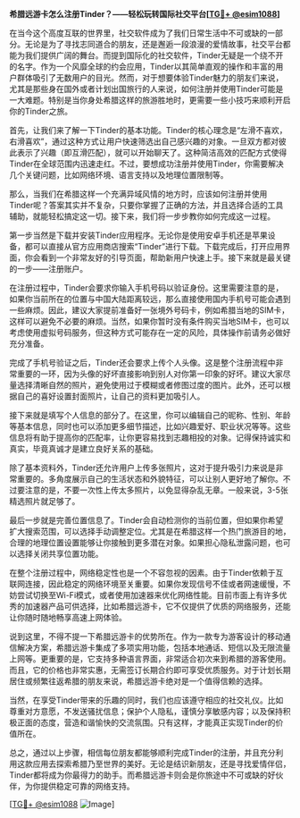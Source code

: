 **希腊远游卡怎么注册Tinder？——轻松玩转国际社交平台[[TG💪+ @esim1088](https://t.me/s/esim1088)]**

在当今这个高度互联的世界里，社交软件成为了我们日常生活中不可或缺的一部分。无论是为了寻找志同道合的朋友，还是邂逅一段浪漫的爱情故事，社交平台都能为我们提供广阔的舞台。而提到国际化的社交软件，Tinder无疑是一个绕不开的名字。作为一个风靡全球的约会应用，Tinder以其简单直观的操作和丰富的用户群体吸引了无数用户的目光。然而，对于想要体验Tinder魅力的朋友们来说，尤其是那些身在国外或者计划出国旅行的人来说，如何注册并使用Tinder可能是一大难题。特别是当你身处希腊这样的旅游胜地时，更需要一些小技巧来顺利开启你的Tinder之旅。

首先，让我们来了解一下Tinder的基本功能。Tinder的核心理念是“左滑不喜欢，右滑喜欢”，通过这种方式让用户快速筛选出自己感兴趣的对象。一旦双方都对彼此表示了兴趣（即互滑匹配），就可以开始聊天了。这种简洁高效的匹配方式使得Tinder在全球范围内迅速走红。不过，要想成功注册并使用Tinder，你需要解决几个关键问题，比如网络环境、语言支持以及地理位置限制等。

那么，当我们在希腊这样一个充满异域风情的地方时，应该如何注册并使用Tinder呢？答案其实并不复杂，只要你掌握了正确的方法，并且选择合适的工具辅助，就能轻松搞定这一切。接下来，我们将一步步教你如何完成这一过程。

第一步当然是下载并安装Tinder应用程序。无论你是使用安卓手机还是苹果设备，都可以直接从官方应用商店搜索“Tinder”进行下载。下载完成后，打开应用界面，你会看到一个非常友好的引导页面，帮助新用户快速上手。接下来就是最关键的一步——注册账户。

在注册过程中，Tinder会要求你输入手机号码以验证身份。这里需要注意的是，如果你当前所在的位置与中国大陆距离较远，那么直接使用国内手机号可能会遇到一些麻烦。因此，建议大家提前准备好一张境外号码卡，例如希腊当地的SIM卡，这样可以避免不必要的麻烦。当然，如果你暂时没有条件购买当地SIM卡，也可以考虑使用虚拟号码服务，但这种方式可能存在一定的风险，具体操作前请务必做好充分准备。

完成了手机号验证之后，Tinder还会要求上传个人头像。这是整个注册流程中非常重要的一环，因为头像的好坏直接影响到别人对你第一印象的好坏。建议大家尽量选择清晰自然的照片，避免使用过于模糊或者修图过度的图片。此外，还可以根据自己的喜好设置封面照片，让自己的资料更加吸引人。

接下来就是填写个人信息的部分了。在这里，你可以编辑自己的昵称、性别、年龄等基本信息，同时也可以添加更多细节描述，比如兴趣爱好、职业状况等等。这些信息将有助于提高你的匹配率，让你更容易找到志趣相投的对象。记得保持诚实和真实，毕竟真诚才是建立良好关系的基础。

除了基本资料外，Tinder还允许用户上传多张照片，这对于提升吸引力来说是非常重要的。多角度展示自己的生活状态和外貌特征，可以让别人更好地了解你。不过要注意的是，不要一次性上传太多照片，以免显得杂乱无章。一般来说，3-5张精选照片就足够了。

最后一步就是完善位置信息了。Tinder会自动检测你的当前位置，但如果你希望扩大搜索范围，可以选择手动调整定位。尤其是在希腊这样一个热门旅游目的地，合理的地理位置设置能够让你接触到更多潜在对象。如果担心隐私泄露问题，也可以选择关闭共享位置功能。

在整个注册过程中，网络稳定性也是一个不容忽视的因素。由于Tinder依赖于互联网连接，因此稳定的网络环境至关重要。如果你发现信号不佳或者网速缓慢，不妨尝试切换至Wi-Fi模式，或者使用加速器来优化网络性能。目前市面上有许多优秀的加速器产品可供选择，比如希腊远游卡，它不仅提供了优质的网络服务，还能让你随时随地畅享高速上网体验。

说到这里，不得不提一下希腊远游卡的优势所在。作为一款专为游客设计的移动通信解决方案，希腊远游卡集成了多项实用功能，包括本地通话、短信以及无限流量上网等。更重要的是，它支持多种语言界面，非常适合初次来到希腊的游客使用。而且，它的价格也非常实惠，无需签订长期合约即可享受优质服务。对于计划长期居住或频繁往返希腊的朋友来说，希腊远游卡绝对是一个值得信赖的选择。

当然，在享受Tinder带来的乐趣的同时，我们也应该遵守相应的社交礼仪。比如尊重对方意愿，不发送骚扰信息；保护个人隐私，谨慎分享敏感内容；以及保持积极正面的态度，营造和谐愉快的交流氛围。只有这样，才能真正实现Tinder的价值所在。

总之，通过以上步骤，相信每位朋友都能够顺利完成Tinder的注册，并且充分利用这款应用去探索希腊乃至世界的美好。无论是结识新朋友，还是寻找爱情伴侣，Tinder都将成为你最得力的助手。而希腊远游卡则会是你旅途中不可或缺的好伙伴，为你提供稳定可靠的网络支持。

[[TG💪+ @esim1088](https://t.me/s/esim1088) ![Image](https://i.postimg.cc/4NQfJmqS/Snipaste-2025-05-13-00-14-12.png)]